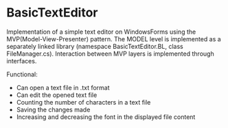 # BasicTextEditor
Implementation of a simple text editor on WindowsForms using the MVP(Model-View-Presenter) pattern.
The MODEL level is implemented as a separately linked library (namespace BasicTextEditor.BL, class FileManager.cs). 
Interaction between MVP layers is implemented through interfaces.

Functional:

- Can open a text file in .txt format
- Can edit the opened text file
- Counting the number of characters in a text file
- Saving the changes made
- Increasing and decreasing the font in the displayed file content
